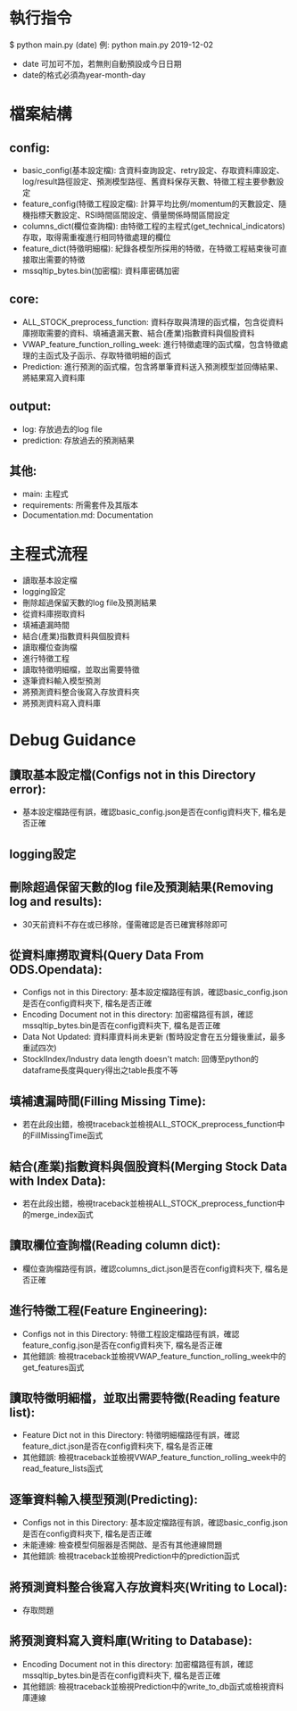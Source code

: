 # 執行指令

$ python main.py (date)
例: python main.py 2019-12-02
- date 可加可不加，若無則自動預設成今日日期
- date的格式必須為year-month-day

# 檔案結構
 
## config: 
- basic_config(基本設定檔): 含資料查詢設定、retry設定、存取資料庫設定、log/result路徑設定、預測模型路徑、舊資料保存天數、特徵工程主要參數設定
- feature_config(特徵工程設定檔): 計算平均比例/momentum的天數設定、隨機指標天數設定、RSI時間區間設定、價量關係時間區間設定
- columns_dict(欄位查詢檔): 由特徵工程的主程式(get_technical_indicators)存取，取得需重複進行相同特徵處理的欄位
- feature_dict(特徵明細檔): 紀錄各模型所採用的特徵，在特徵工程結束後可直接取出需要的特徵
- mssqltip_bytes.bin(加密檔): 資料庫密碼加密

## core:
- ALL_STOCK_preprocess_function: 資料存取與清理的函式檔，包含從資料庫撈取需要的資料、填補遺漏天數、結合(產業)指數資料與個股資料
- VWAP_feature_function_rolling_week: 進行特徵處理的函式檔，包含特徵處理的主函式及子函示、存取特徵明細的函式
- Prediction: 進行預測的函式檔，包含將單筆資料送入預測模型並回傳結果、將結果寫入資料庫

## output:
- log: 存放過去的log file
- prediction: 存放過去的預測結果

## 其他:
- main: 主程式
- requirements: 所需套件及其版本
- Documentation.md: Documentation
 
# 主程式流程

- 讀取基本設定檔
- logging設定
- 刪除超過保留天數的log file及預測結果
- 從資料庫撈取資料
- 填補遺漏時間
- 結合(產業)指數資料與個股資料
- 讀取欄位查詢檔
- 進行特徵工程
- 讀取特徵明細檔，並取出需要特徵
- 逐筆資料輸入模型預測
- 將預測資料整合後寫入存放資料夾
- 將預測資料寫入資料庫

# Debug Guidance 

## 讀取基本設定檔(Configs not in this Directory error): 
- 基本設定檔路徑有誤，確認basic_config.json是否在config資料夾下, 檔名是否正確

## logging設定

## 刪除超過保留天數的log file及預測結果(Removing log and results): 
- 30天前資料不存在或已移除，僅需確認是否已確實移除即可 

## 從資料庫撈取資料(Query Data From ODS.Opendata): 
- Configs not in this Directory: 基本設定檔路徑有誤，確認basic_config.json是否在config資料夾下, 檔名是否正確
- Encoding Document not in this directory: 加密檔路徑有誤，確認mssqltip_bytes.bin是否在config資料夾下, 檔名是否正確
- Data Not Updated: 資料庫資料尚未更新 (暫時設定會在五分鐘後重試，最多重試四次)
- StockIIndex/Industry data length doesn't match: 回傳至python的dataframe長度與query得出之table長度不等

## 填補遺漏時間(Filling Missing Time): 
- 若在此段出錯，檢視traceback並檢視ALL_STOCK_preprocess_function中的FillMissingTime函式

## 結合(產業)指數資料與個股資料(Merging Stock Data with Index Data): 
- 若在此段出錯，檢視traceback並檢視ALL_STOCK_preprocess_function中的merge_index函式

## 讀取欄位查詢檔(Reading column dict): 
- 欄位查詢檔路徑有誤，確認columns_dict.json是否在config資料夾下, 檔名是否正確

## 進行特徵工程(Feature Engineering): 
- Configs not in this Directory: 特徵工程設定檔路徑有誤，確認feature_config.json是否在config資料夾下, 檔名是否正確
- 其他錯誤: 檢視traceback並檢視VWAP_feature_function_rolling_week中的get_features函式

## 讀取特徵明細檔，並取出需要特徵(Reading feature list):
- Feature Dict not in this Directory: 特徵明細檔路徑有誤，確認feature_dict.json是否在config資料夾下, 檔名是否正確
- 其他錯誤: 檢視traceback並檢視VWAP_feature_function_rolling_week中的read_feature_lists函式

## 逐筆資料輸入模型預測(Predicting):
- Configs not in this Directory: 基本設定檔路徑有誤，確認basic_config.json是否在config資料夾下, 檔名是否正確
- 未能連線: 檢查模型伺服器是否開啟、是否有其他連線問題
- 其他錯誤: 檢視traceback並檢視Prediction中的prediction函式

## 將預測資料整合後寫入存放資料夾(Writing to Local): 
- 存取問題

## 將預測資料寫入資料庫(Writing to Database):
- Encoding Document not in this directory: 加密檔路徑有誤，確認mssqltip_bytes.bin是否在config資料夾下, 檔名是否正確
- 其他錯誤: 檢視traceback並檢視Prediction中的write_to_db函式或檢視資料庫連線


